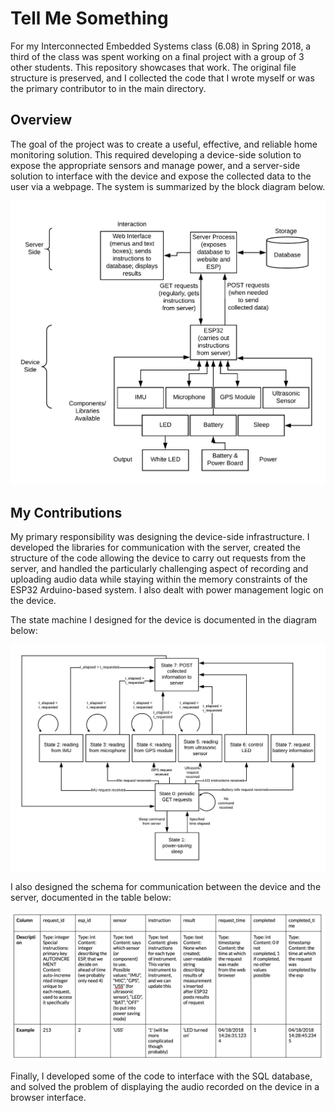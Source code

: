 # Tell Me Something

For my Interconnected Embedded Systems class (6.08) in Spring 2018, a third of the class was spent working on a final project with a group of 3 other students. This repository showcases that work. The original file structure is preserved, and I collected the code that I wrote myself or was the primary contributor to in the main directory.

## Overview

The goal of the project was to create a useful, effective, and reliable home monitoring solution. This required developing a device-side solution to expose the appropriate sensors and manage power, and a server-side solution to interface with the device and expose the collected data to the user via a webpage. The system is summarized by the block diagram below.

![Block Diagram](report/media/block_diagram.png?raw=true "System Block Diagram")


## My Contributions

My primary responsibility was designing the device-side infrastructure. I developed the libraries for communication with the server, created the structure of the code allowing the device to carry out requests from the server, and handled the particularly challenging aspect of recording and uploading audio data while staying within the memory constraints of the ESP32 Arduino-based system. I also dealt with power management logic on the device.

The state machine I designed for the device is documented in the diagram below:

![State Machine Diagram](report/media/state_machine.png?raw=true "State Machine Diagram")

I also designed the schema for communication between the device and the server, documented in the table below:

![Database Design](report/media/database_standards.png?raw=true "Database Design Diagram")

Finally, I developed some of the code to interface with the SQL database, and solved the problem of displaying the audio recorded on the device in a browser interface.
